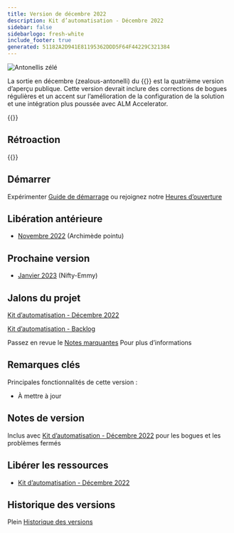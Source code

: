 ```yaml
---
title: Version de décembre 2022
description: Kit d’automatisation - Décembre 2022
sidebar: false
sidebarlogo: fresh-white
include_footer: true
generated: 51182A2D941E81195362DDD5F64F44229C321384
---
```


<div class="optional">

![Antonellis zélé](/images/zealous-antonelli.png)

La sortie en décembre (zealous-antonelli) du {{<product-name>}} est la quatrième version d’aperçu publique. Cette version devrait inclure des corrections de bogues régulières et un accent sur l’amélioration de la configuration de la solution et une intégration plus poussée avec ALM Accelerator.

</div>

<div class="optional">

{{<presentationStyles>}}

## Rétroaction

{{<questions name="/content/fr/releases/december-2022.json" completed="Merci de nous avoir fait part de vos commentaires" shownavigationbuttons="false" locale="fr">}}

</div>

<div class="optional">

## Démarrer

Expérimenter [Guide de démarrage](/fr/get-started) ou rejoignez notre [Heures d’ouverture](/fr/office-hours)

## Libération antérieure

- [Novembre 2022](/fr/releases/november-2022) (Archimède pointu)

## Prochaine version

- [Janvier 2023](/fr/releases/january-2023) (Nifty-Emmy)

## Jalons du projet

[Kit d’automatisation - Décembre 2022](https://github.com/orgs/microsoft/projects/486/views/5)

[Kit d’automatisation - Backlog](https://github.com/orgs/microsoft/projects/486/views/1)

Passez en revue le [Notes marquantes](/fr/releases/milestones) Pour plus d’informations

## Remarques clés

Principales fonctionnalités de cette version :

- À mettre à jour

## Notes de version

Inclus avec [Kit d’automatisation - Décembre 2022](https://github.com/microsoft/powercat-automation-kit/releases/tag/AutomationKit-December2022) pour les bogues et les problèmes fermés

## Libérer les ressources

- [Kit d’automatisation - Décembre 2022](https://github.com/microsoft/powercat-automation-kit/releases/tag/AutomationKit-December2022)

## Historique des versions

Plein [Historique des versions](/fr/releases)

</div>
